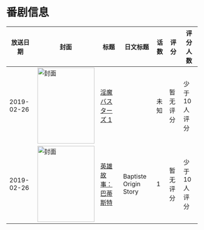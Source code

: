 # 番剧信息

|放送日期|封面|标题|日文标题|话数|评分|评分人数|
|---|---|---|---|---|---|---|
|2019-02-26|<img src="//lain.bgm.tv/pic/cover/c/66/61/316515_6Eo4v.jpg" alt="封面" style="width:150px;height:200px;object-fit:cover;">|[淫魔バスターズ 1](https://bangumi.tv/subject/316515)||未知|暂无评分|少于10人评分|
|2019-02-26|<img src="//lain.bgm.tv/pic/cover/c/43/c0/377956_A00v2.jpg" alt="封面" style="width:150px;height:200px;object-fit:cover;">|[英雄故事：巴蒂斯特](https://bangumi.tv/subject/377956)|Baptiste Origin Story|1|暂无评分|少于10人评分|
